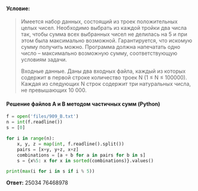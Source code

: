 #### Условие:
> Имеется набор данных, состоящий из троек положительных целых чисел. Необходимо выбрать из каждой тройки два числа так, чтобы сумма всех выбранных чисел не делилась на 5 и при этом была максимально возможной. Гарантируется, что искомую сумму получить можно. Программа должна напечатать одно число – максимально возможную сумму, соответствующую условиям задачи.
> 
> Входные данные. Даны два входных файла, каждый из которых содержит в первой строке количество троек N (1 ≤ N ≤ 100000). Каждая из следующих N строк содержит три натуральных числа, не превышающих 10 000.

#### Решение файлов A и B методом частичных сумм (Python)
```python
f = open('files/909_B.txt')
n = int(f.readline())
s = [0]

for i in range(n):
    x, y, z = map(int, f.readline().split())
    pairs = [x+y, y+z, x+z]
    combinations = [a + b for a in pairs for b in s]
    s = {x%5: x for x in sorted(combinations)}.values()

print(max(i for i in s if i % 5))
```

**Ответ:** 25034 76468978
